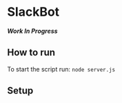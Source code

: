 SlackBot
===

***Work In Progress***

How to run
---
 
 To start the script run: 
 `node server.js`
 
Setup
---
